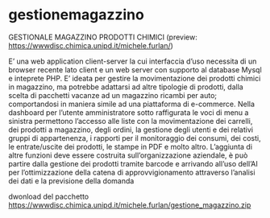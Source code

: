 # gestionemagazzino
GESTIONALE MAGAZZINO PRODOTTI CHIMICI  (preview: https://wwwdisc.chimica.unipd.it/michele.furlan/)


E’ una web application client-server la cui interfaccia d’uso necessita di un browser recente lato client e un web server con supporto al database Mysql e inteprete PHP. E’ ideata per gestire la movimentazione dei prodotti chimici in magazzino, ma potrebbe adattarsi ad altre tipologie di prodotti, dalla scelta di pacchetti vacanze ad un magazzino ricambi per auto; comportandosi in maniera simile ad una piattaforma di e-commerce. Nella dashboard per l’utente amministratore sotto raffigurata le voci di menu a sinistra permettono l’accesso alle liste con la movimentazione dei
carrelli, dei prodotti a magazzino, degli ordini, la gestione degli utenti e dei relativi gruppi di appartenenza, i rapporti per il monitoraggio dei consumi, dei costi, le entrate/uscite dei prodotti, le stampe in PDF e molto altro. L’aggiunta di altre funzioni deve essere costruita sull’organizzazione aziendale, è può partire dalla gestione dei prodotti tramite barcode e arrivando all’uso dell’AI per l’ottimizzazione della catena di approvvigionamento attraverso l’analisi dei dati e la previsione della domanda

dwonload del pacchetto https://wwwdisc.chimica.unipd.it/michele.furlan/gestione_magazzino.zip
